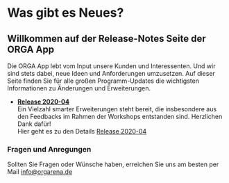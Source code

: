 # Was gibt es Neues?

## Willkommen auf der Release-Notes Seite der ORGA App
Die ORGA App lebt vom Input unsere Kunden und Interessenten. Und wir sind stets dabei, neue Ideen und Anforderungen umzusetzen. Auf dieser Seite finden Sie für alle großen Programm-Updates die wichtigsten Informationen zu Änderungen und Erweiterungen.

- **[Release 2020-04](Release_2020-04/)** <br>
Ein Vielzahl smarter Erweiterungen steht bereit, die insbesondere aus den Feedbacks im Rahmen der Workshops entstanden sind. Herzlichen Dank dafür!<br>
Hier geht es zu den Details [Release 2020-04](Release_2020-04/)


### Fragen und Anregungen

Sollten Sie Fragen oder Wünsche haben, erreichen Sie uns am besten per Mail  [info@orgarena.de](mailto:info@orgarena.de) 
